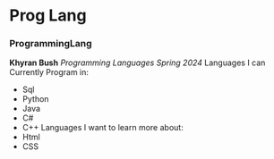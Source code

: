 # Prog Lang
### ProgrammingLang ###
**Khyran Bush**
*Programming Languages Spring 2024*
Languages I can Currently Program in: 
* Sql
* Python
* Java
* C#
* C++
Languages I want to learn more about:
* Html
* CSS
